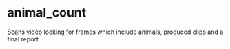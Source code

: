 # animal_count
Scans video looking for frames which include animals, produced clips and a final report
